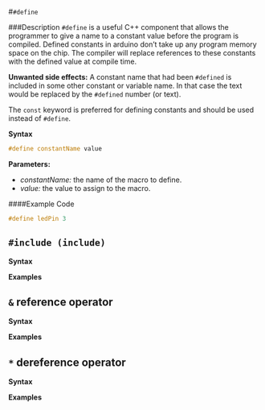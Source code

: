 #`#define`

###Description
`#define` is a useful C++ component that allows the programmer to give a name to a constant value before the program is compiled. Defined constants in arduino don’t take up any program memory space on the chip. The compiler will replace references to these constants with the defined value at compile time.

**Unwanted side effects:** 
A constant name that had been `#defined` is included in some other constant or variable name. In that case the text would be replaced by the `#defined` number (or text).

The `const` keyword is preferred for defining constants and should be used instead of `#define`.

**Syntax**

```C++
#define constantName value
```

**Parameters:**

* *constantName:* the name of the macro to define.
* *value:* the value to assign to the macro.

####Example Code
```C++
#define ledPin 3
```

## `#include (include)`

**Syntax**

**Examples**

## `&` reference operator

**Syntax**

**Examples**
 
## `*` dereference operator

**Syntax**

**Examples**